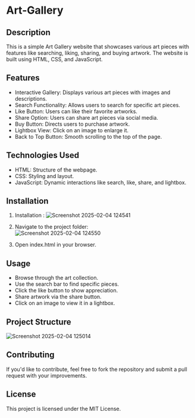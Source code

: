 # Art-Gallery


## Description

This is a simple Art Gallery website that showcases various art pieces with features like searching, liking, sharing, and buying artwork. The website is built using HTML, CSS, and JavaScript.


## Features
  
  - Interactive Gallery: Displays various art pieces with images and descriptions.
  - Search Functionality: Allows users to search for specific art pieces.
  - Like Button: Users can like their favorite artworks.
  - Share Option: Users can share art pieces via social media.
  - Buy Button: Directs users to purchase artwork.
  - Lightbox View: Click on an image to enlarge it.
  - Back to Top Button: Smooth scrolling to the top of the page.



## Technologies Used

  - HTML: Structure of the webpage.
  - CSS: Styling and layout.
  - JavaScript: Dynamic interactions like search, like, share, and lightbox.



 ## Installation 
  
   1. Installation :
  ![Screenshot 2025-02-04 124541](https://github.com/user-attachments/assets/b77a7f68-cf7d-4b0f-98d3-6af7e2212e38)

   3. Navigate to the project folder:    
  ![Screenshot 2025-02-04 124550](https://github.com/user-attachments/assets/8b527a6f-8f9f-4ec0-80de-6edb10a31372)

   5. Open index.html in your browser.   
   



## Usage

  - Browse through the art collection.
  - Use the search bar to find specific pieces.
  - Click the like button to show appreciation.
  - Share artwork via the share button.
  - Click on an image to view it in a lightbox.



## Project Structure
    
![Screenshot 2025-02-04 125014](https://github.com/user-attachments/assets/f20cc02e-f9e5-40a8-abf9-f9bbdd98ccce)



## Contributing

  If you'd like to contribute, feel free to fork the repository and submit a pull request with your improvements.



## License
  
  This project is licensed under the MIT License.

